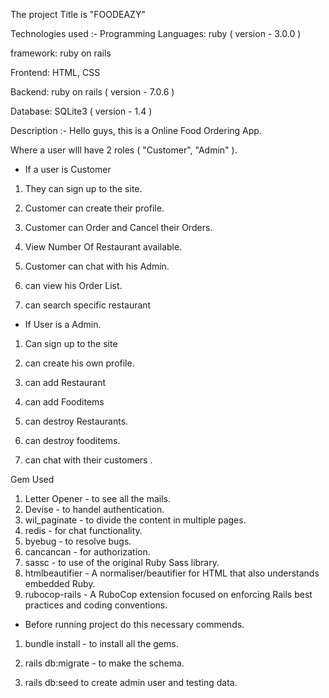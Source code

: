 The project Title is "FOODEAZY"

  Technologies used :- 
Programming Languages: ruby ( version - 3.0.0 )

framework: ruby on rails

Frontend: HTML, CSS

Backend: ruby on rails ( version - 7.0.6 )

Database: SQLite3 ( version - 1.4 )

  Description :- 
Hello guys, this is a Online Food Ordering App.

Where a user wlll have 2 roles ( "Customer", "Admin" ).

- If a user is Customer 

1) They can sign up to the site.

2) Customer can create their profile.

3) Customer can Order and Cancel their Orders.

4) View Number Of Restaurant available.

5) Customer can chat with his Admin.

6) can view his Order List.

7) can search specific restaurant



- If User is a Admin.

1) Can sign up to the site

2) can create his own profile.

3) can add Restaurant 

4) can add Fooditems

5) can destroy Restaurants.

6) can destroy fooditems.

7) can chat with their customers .


  Gem Used

1) Letter Opener - to see all the mails.
2) Devise - to handel authentication.
3) wil_paginate - to divide the content in multiple pages.
4) redis - for chat functionality.
5) byebug - to resolve bugs.
6) cancancan - for authorization.
7) sassc - to use of the original Ruby Sass library.
8) htmlbeautifier - A normaliser/beautifier for HTML that also understands embedded Ruby.
9) rubocop-rails - A RuboCop extension focused on enforcing Rails best practices and coding conventions.


- Before running project do this necessary commends.

1) bundle install - to install all the gems.

2) rails db:migrate  - to make the schema.

3) rails db:seed to create admin user and testing data.
